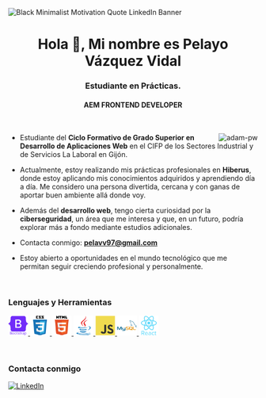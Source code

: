 ![Black Minimalist Motivation Quote LinkedIn Banner](https://github.com/user-attachments/assets/155048b9-3071-4d11-b4a1-0280ecc59a80)

<h1 align="center">Hola 👋, Mi nombre es Pelayo Vázquez Vidal</h1>
<h3 align="center">Estudiante en Prácticas.</h3>
<h4 align="center">AEM FRONTEND DEVELOPER</h4>


<br>

<p><img align="right" src="https://github.com/Adam-pw/Adam-pw/blob/main/animation_500_kxa883sd.gif" alt="adam-pw" /></p>

- Estudiante del **Ciclo Formativo de Grado Superior en Desarrollo de Aplicaciones Web** en el CIFP de los Sectores Industrial y de Servicios La Laboral en Gijón.
  
- Actualmente, estoy realizando mis prácticas profesionales en **Hiberus**, donde estoy aplicando mis conocimientos adquiridos y aprendiendo día a día. Me considero una persona divertida, cercana y con ganas de aportar buen ambiente allá donde voy.

- Además del **desarrollo web**, tengo cierta curiosidad por la **ciberseguridad**, un área que me interesa y que, en un futuro, podría explorar más a fondo mediante estudios adicionales.

-  Contacta conmigo: **pelavv97@gmail.com**

- Estoy abierto a oportunidades en el mundo tecnológico que me permitan seguir creciendo profesional y personalmente.

<br>

<h3 align="left">Lenguajes y Herramientas</h3>
<p align="left">  <a href="https://getbootstrap.com" target="_blank" rel="noreferrer">
    <img src="https://raw.githubusercontent.com/devicons/devicon/master/icons/bootstrap/bootstrap-plain-wordmark.svg"
      alt="bootstrap" width="40" height="40" /> </a>  <a href="https://www.w3schools.com/css/" target="_blank"
    rel="noreferrer"> <img
      src="https://raw.githubusercontent.com/devicons/devicon/master/icons/css3/css3-original-wordmark.svg" alt="css3"
      width="40" height="40" /> </a> <a href="https://www.w3.org/html/" target="_blank" rel="noreferrer"> <img
      src="https://raw.githubusercontent.com/devicons/devicon/master/icons/html5/html5-original-wordmark.svg"
      alt="html5" width="40" height="40" /> </a>  <a href="https://www.java.com" target="_blank" rel="noreferrer"> <img
      src="https://raw.githubusercontent.com/devicons/devicon/master/icons/java/java-original.svg" alt="java" width="40"
      height="40" /> </a> <a href="https://developer.mozilla.org/en-US/docs/Web/JavaScript" target="_blank"
    rel="noreferrer"> <img
      src="https://raw.githubusercontent.com/devicons/devicon/master/icons/javascript/javascript-original.svg"
      alt="javascript" width="40" height="40" /> </a>  <a href="https://www.mysql.com/" target="_blank" rel="noreferrer"> <img
      src="https://raw.githubusercontent.com/devicons/devicon/master/icons/mysql/mysql-original-wordmark.svg"
      alt="mysql" width="40" height="40" /> </a> </a>  <a href="https://reactjs.org/" target="_blank" rel="noreferrer"> <img
      src="https://raw.githubusercontent.com/devicons/devicon/master/icons/react/react-original-wordmark.svg"
      alt="react" width="40" height="40" /> </a>  </p>

<br>

<h3 align="left">Contacta conmigo</h3>

<a href="https://www.linkedin.com/in/absphreak" target="_blank"><img src="https://img.shields.io/badge/LinkedIn-%230077B5.svg?&style=flat-square&logo=linkedin&logoColor=white" alt="LinkedIn"></a>

